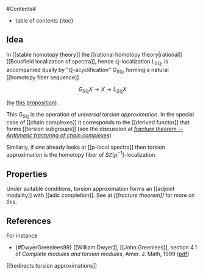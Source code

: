 
#Contents#
* table of contents
{:toc}

## Idea

In [[stable homotopy theory]] the [[rational homotopy theory|rational]] [[Bousfield localization of spectra]], hence $\mathbb{Q}$-localization $L_{S\mathbb{Q}}$, is accompanied dually by "$\mathbb{Q}$-acyclification" $G_{S\mathbb{Q}}$, forming a natural [[homotopy fiber sequence]]

$$
  G_{S \mathbb{Q}} X \longrightarrow X \longrightarrow L_{S\mathbb{Q}} X
$$

(by [this proposition](Bousfield+localization+of+spectra#LocalizationCofiber)).

This $G_{S\mathbb{Q}}$ is the operation of _universal torsion approximation_.
In the special case of [[chain complexes]] it corresponds to the [[derived functor]] that forms [[torsion subgroups]] (see the discussion at _[fracture theorem -- Arithmetic fracturing of chain complexes](fracture+theorem#CompletionAndTorsionOnDerivedCategories)_).

Similarly, if one already looks at [[p-local spectra]] then torsion approximation is the homotopy fiber of $S\mathbb{Z}[p^{-1}]$-localization.


## Properties

Under suitable conditions, torsion approximation forms an [[adjoint modality]] with [[adic completion]]. See at _[[fracture theorem]]_ for more on this.

## References

For instance

* {#DwyerGreenlees99} [[William Dwyer]], [[John Greenlees]], section 4.1 of _Complete modules and torsion modules_, Amer. J. Math, 1999  ([pdf](https://www3.nd.edu/~wgd/Dvi/Complete.And.Torsion.pdf))

[[!redirects torsion approximations]]